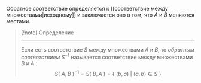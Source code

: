 Обратное соответствие определяется к [[соответствие между множествами|исходному]] и заключается оно в том, что $A$ и $B$ меняются местами.


> [!note] Определение
> 
> ---
> Если есть соответствие $S$ между множествами $A$ и $B$, то _обратным соответствием_ $S^{-1}$ называется соответствие между множествами $B$ и $A$ : $$S( \ A, B \ )^{-1} = S( \ B, A \ ) = \{ \ (b,a) \ | \ (a,b) \in S \ \}$$